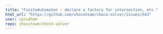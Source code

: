 ```yaml
---
title: "FiniteAutomaton : declare a factory for intersection, etc."
html_url: "https://github.com/chocoteam/choco-solver/issues/543"
user: cprudhom
repo: chocoteam/choco-solver
---
```



